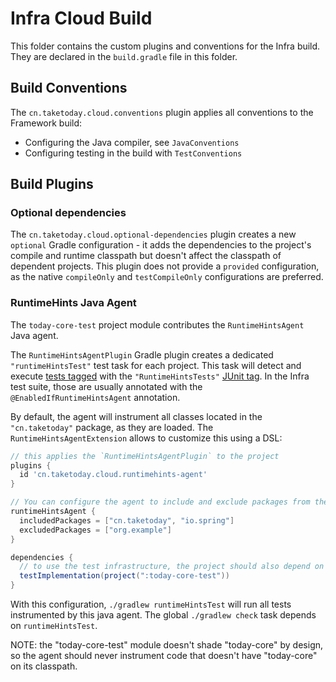 # Infra Cloud Build

This folder contains the custom plugins and conventions for the Infra build.
They are declared in the `build.gradle` file in this folder.

## Build Conventions

The `cn.taketoday.cloud.conventions` plugin applies all conventions to the Framework build:

* Configuring the Java compiler, see `JavaConventions`
* Configuring testing in the build with `TestConventions` 


## Build Plugins

### Optional dependencies

The `cn.taketoday.cloud.optional-dependencies` plugin creates a new `optional`
Gradle configuration - it adds the dependencies to the project's compile and runtime classpath
but doesn't affect the classpath of dependent projects.
This plugin does not provide a `provided` configuration, as the native `compileOnly` and `testCompileOnly`
configurations are preferred.

### RuntimeHints Java Agent

The `today-core-test` project module contributes the `RuntimeHintsAgent` Java agent.

The `RuntimeHintsAgentPlugin` Gradle plugin creates a dedicated `"runtimeHintsTest"` test task for each project.
This task will detect and execute [tests tagged](https://junit.org/junit5/docs/current/user-guide/#running-tests-build-gradle)
with the `"RuntimeHintsTests"` [JUnit tag](https://junit.org/junit5/docs/current/user-guide/#running-tests-tags).
In the Infra test suite, those are usually annotated with the `@EnabledIfRuntimeHintsAgent` annotation.

By default, the agent will instrument all classes located in the `"cn.taketoday"` package, as they are loaded.
The `RuntimeHintsAgentExtension` allows to customize this using a DSL:

```groovy
// this applies the `RuntimeHintsAgentPlugin` to the project
plugins {
  id 'cn.taketoday.cloud.runtimehints-agent'
}

// You can configure the agent to include and exclude packages from the instrumentation process.
runtimeHintsAgent {
  includedPackages = ["cn.taketoday", "io.spring"]
  excludedPackages = ["org.example"]
}

dependencies {
  // to use the test infrastructure, the project should also depend on the "today-core-test" module
  testImplementation(project(":today-core-test"))
}
```

With this configuration, `./gradlew runtimeHintsTest` will run all tests instrumented by this java agent.
The global `./gradlew check` task depends on `runtimeHintsTest`.            

NOTE: the "today-core-test" module doesn't shade "today-core" by design, so the agent should never instrument
code that doesn't have "today-core" on its classpath.